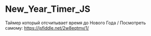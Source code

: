 # New_Year_Timer_JS
Таймер который отсчитывает время до Нового Года
/
Посмотреть самому:
https://jsfiddle.net/2w8eqtmv/1/
